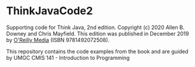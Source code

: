 # ThinkJavaCode2
Supporting code for Think Java, 2nd edition.
Copyright (c) 2020 Allen B. Downey and Chris Mayfield.
This edition was published in December 2019 by [O'Reilly Media](https://www.oreilly.com/library/view/think-java-2nd/9781492072492/) (ISBN 9781492072508).

This repository contains the code examples from the book and are guided by UMGC CMIS 141 - Introduction to Programming
